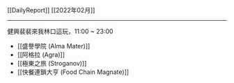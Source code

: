 [[DailyReport]]
[[2022年02月]]

---

健興裴裴來我林口這玩，11:00 ~ 23:00
- [[盛譽學院 (Alma Mater)]]
- [[阿格拉 (Agra)]]
- [[極東之旅 (Stroganov)]]
- [[快餐連鎖大亨 (Food Chain Magnate)]]

